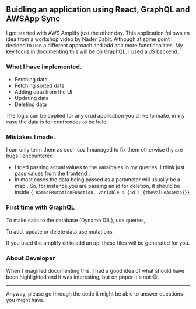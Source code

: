 ## Buidling an application using React, GraphQL and AWSApp Sync

I got started with AWS Amplify just the other day. This application follows an idea from a workshop video by Nader Dabit.
Although at some point I decided to use a different approach and add abit more functionalities. My key focus in documenting this will be on GraphQL.
I used a JS backend.

### What I have implemented.

- Fetching data
- Fetching sorted data
- Adding data from the UI
- Updating data
- Deleting data

The logic can be applied for any crud application you'd like to make, in my case the data is for confrences to be held.

### Mistakes I made.

I can only term them as such coz I managed to fix them otherwise thy are bugs I encountered

- I tried passing actual values to the varaibales in my queries. I think just pass values from the frontend .
- In most cases the data being passed as a parameter will usually be a map . So, for instance you are passing an id for deletion,
  it should be inside
  `{ nameoFMutationFunction, variable : {id : {theValueAsAMap}}}`

### First time with GraphQL

To make calls to the database (Dynamo DB ), use queries,

To add, update or delete data use mutations

If you used the amplify cli to add an api these files will be generated for you.

### About Developer

When I imagined documenting this, I had a good idea of what should have been highlighted and it was interesting, but on paper it's not :smile:.

---

Anyway, please go through the code it might be able to answer questions you might have.
